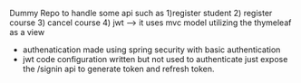 Dummy Repo to handle some api such as 1)register student
2) register course
3) cancel course
4) jwt
--> it uses mvc model utilizing the thymeleaf as a view
- authenatication made using spring security with basic authentication
- jwt code configuration written but not used to authenticate just expose the /signin api to generate token and refresh token.

